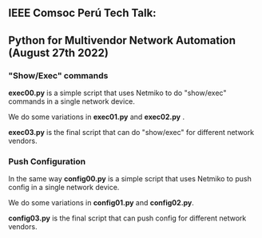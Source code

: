 ## IEEE Comsoc Perú Tech Talk:
## Python for Multivendor Network Automation (August 27th 2022)

### "Show/Exec" commands
**exec00.py** is a simple script that uses Netmiko to do "show/exec" commands in a single network device.

We do some variations in **exec01.py** and **exec02.py** .

**exec03.py** is the final script that can do "show/exec" for different network vendors.
### Push Configuration
In the same way **config00.py** is a simple script that uses Netmiko to push config in a single network device.

We do some variations in **config01.py** and **config02.py**.

**config03.py** is the final script that can push config for different network vendors.
